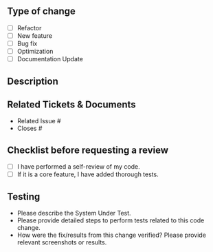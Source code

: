 ## Type of change

- [ ] Refactor
- [ ] New feature
- [ ] Bug fix
- [ ] Optimization
- [ ] Documentation Update

## Description

<!--- Describe your changes in detail -->

## Related Tickets & Documents

- Related Issue #
- Closes #

## Checklist before requesting a review

- [ ] I have performed a self-review of my code.
- [ ] If it is a core feature, I have added thorough tests.

## Testing
- Please describe the System Under Test.
- Please provide detailed steps to perform tests related to this code change.
- How were the fix/results from this change verified? Please provide relevant screenshots or results.